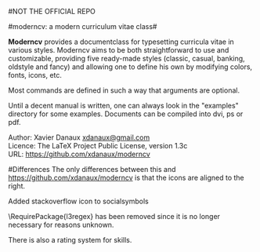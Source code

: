 #NOT THE OFFICIAL REPO

#moderncv: a modern curriculum vitae class#

**Moderncv** provides a documentclass for typesetting curricula vitae in various
styles. Moderncv aims to be both straightforward to use and customizable,
providing five ready-made styles (classic, casual, banking, oldstyle and fancy)
and allowing one to define his own by modifying colors, fonts, icons, etc.

Most commands are defined in such a way that arguments are optional.

Until a decent manual is written, one can always look in the "examples"
directory for some examples. Documents can be compiled into dvi, ps or pdf.


Author: Xavier Danaux <xdanaux@gmail.com><br/>
Licence: The LaTeX Project Public Li­cense, version 1.3c<br/>
URL: https://github.com/xdanaux/moderncv

#Differences
The only differences between this and https://github.com/xdanaux/moderncv is that the icons are aligned to the right.

Added stackoverflow icon to socialsymbols

\RequirePackage{l3regex} has been removed since it is no longer necessary for reasons unknown.

There is also a rating system for skills.